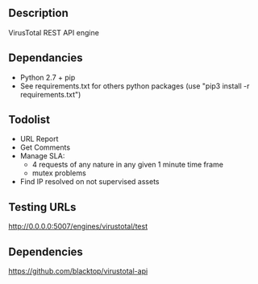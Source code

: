 ## Description
VirusTotal REST API engine

## Dependancies
- Python 2.7 + pip
- See requirements.txt for others python packages (use "pip3 install -r requirements.txt")

## Todolist
- URL Report
- Get Comments
- Manage SLA:
  * 4 requests of any nature in any given 1 minute time frame
  * mutex problems
- Find IP resolved on not supervised assets

## Testing URLs
http://0.0.0.0:5007/engines/virustotal/test

## Dependencies
https://github.com/blacktop/virustotal-api
